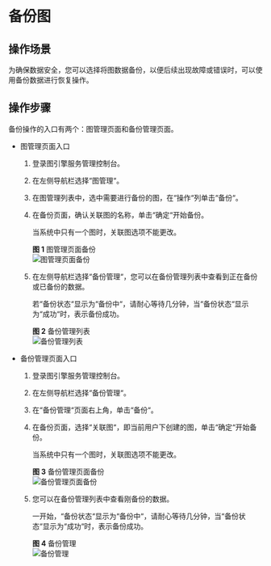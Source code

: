 # 备份图<a name="ges_01_0018"></a>

## 操作场景<a name="section92613514355"></a>

为确保数据安全，您可以选择将图数据备份，以便后续出现故障或错误时，可以使用备份数据进行恢复操作。

## 操作步骤<a name="section18333121833512"></a>

备份操作的入口有两个：图管理页面和备份管理页面。

-   图管理页面入口
    1.  登录图引擎服务管理控制台。
    2.  在左侧导航栏选择“图管理“。
    3.  在图管理列表中，选中需要进行备份的图，在“操作“列单击“备份“。
    4.  在备份页面，确认关联图的名称，单击“确定“开始备份。

        当系统中只有一个图时，关联图选项不能更改。

        **图 1**  图管理页面备份<a name="fig69540596445"></a>  
        ![](figures/图管理页面备份.png "图管理页面备份")

    5.  在左侧导航栏选择“备份管理“，您可以在备份管理列表中查看到正在备份或已备份的数据。

        若“备份状态“显示为“备份中“，请耐心等待几分钟，当“备份状态“显示为“成功“时，表示备份成功。

        **图 2**  备份管理列表<a name="fig911141815441"></a>  
        ![](figures/备份管理列表.png "备份管理列表")


-   备份管理页面入口
    1.  登录图引擎服务管理控制台。
    2.  在左侧导航栏选择“备份管理“。
    3.  在“备份管理“页面右上角，单击“备份“。
    4.  在备份页面，选择“关联图“，即当前用户下创建的图，单击“确定“开始备份。

        当系统中只有一个图时，关联图选项不能更改。

        **图 3**  备份管理页面备份<a name="fig8285255468"></a>  
        ![](figures/备份管理页面备份.png "备份管理页面备份")

    5.  您可以在备份管理列表中查看刚备份的数据。

        一开始，“备份状态“显示为“备份中“，请耐心等待几分钟，当“备份状态“显示为“成功“时，表示备份成功。

        **图 4**  备份管理<a name="fig1982010216548"></a>  
        ![](figures/备份管理.png "备份管理")



